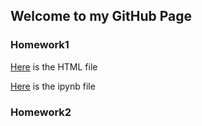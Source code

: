 ## Welcome to  my GitHub Page 

### Homework1
[Here]('https://bu-ie-360.github.io/spring22-alicansahin/IE_%20360_HW1_Report.html') is the HTML file 

[Here](IE_360_HW1.ipynb) is the ipynb file



### Homework2



